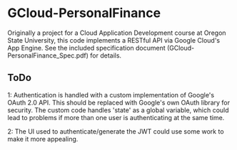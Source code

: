 # GCloud-PersonalFinance

Originally a project for a Cloud Application Development course at Oregon State University, this code implements a RESTful API via Google Cloud's App Engine. See the included specification document (GCloud-PersonalFinance_Spec.pdf) for details.

## ToDo

1: Authentication is handled with a custom implementation of Google's OAuth 2.0 API. This should be replaced with Google's own OAuth library for security. The custom code handles 'state' as a global variable, which could lead to problems if more than one user is authenticating at the same time.

2: The UI used to authenticate/generate the JWT could use some work to make it more appealing.
